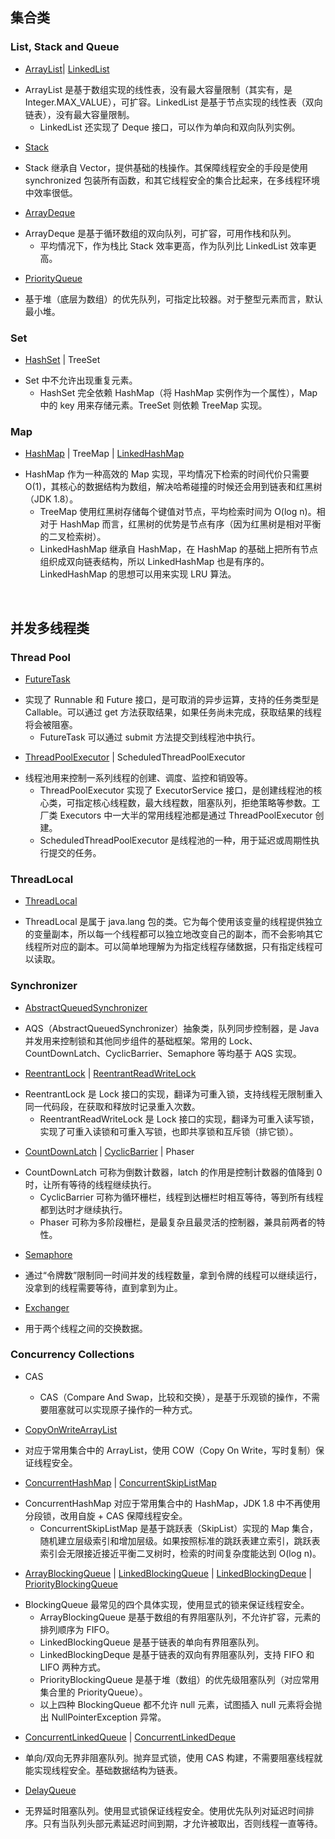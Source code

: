 ## 集合类

### List, Stack and Queue

* [ArrayList](https://github.com/Saber-01/JDK-Learning/blob/master/colection/LearningNotes/ArrayList%20%E5%8E%9F%E7%90%86%EF%BC%8C%E9%80%9A%E8%BF%87%E6%BA%90%E7%A0%81%E5%AD%A6%E4%B9%A0%E8%BF%9B%E8%A1%8C%E6%B7%B1%E5%85%A5%E4%BA%86%E8%A7%A3.md)| [LinkedList](https://github.com/Saber-01/JDK-Learning/blob/master/colection/LearningNotes/LinkedList%E5%8E%9F%E7%90%86%EF%BC%8C%20%E9%80%9A%E8%BF%87%E6%BA%90%E7%A0%81%E5%AD%A6%E4%B9%A0%E8%BF%9B%E8%A1%8C%E6%B7%B1%E5%85%A5%E4%BA%86%E8%A7%A3.md)

- ArrayList 是基于数组实现的线性表，没有最大容量限制（其实有，是 Integer.MAX_VALUE），可扩容。LinkedList 是基于节点实现的线性表（双向链表），没有最大容量限制。
  - LinkedList 还实现了 Deque 接口，可以作为单向和双向队列实例。

* [Stack]( https://github.com/Saber-01/JDK-Learning/blob/master/colection/SourceCode/Stack.java )

- Stack 继承自 Vector，提供基础的栈操作。其保障线程安全的手段是使用 synchronized 包装所有函数，和其它线程安全的集合比起来，在多线程环境中效率很低。

* [ArrayDeque](https://github.com/Saber-01/JDK-Learning/blob/master/colection/LearningNotes/ArrayDeque%E5%8E%9F%E7%90%86%EF%BC%8C%20%E9%80%9A%E8%BF%87%E6%BA%90%E7%A0%81%E5%AD%A6%E4%B9%A0%E8%BF%9B%E8%A1%8C%E6%B7%B1%E5%85%A5%E4%BA%86%E8%A7%A3.md)

- ArrayDeque 是基于循环数组的双向队列，可扩容，可用作栈和队列。
  - 平均情况下，作为栈比 Stack 效率更高，作为队列比 LinkedList 效率更高。

* [PriorityQueue](https://github.com/Saber-01/JDK-Learning/blob/master/colection/LearningNotes/PriorityQueue%E5%8E%9F%E7%90%86%EF%BC%8C%20%E9%80%9A%E8%BF%87%E6%BA%90%E7%A0%81%E5%AD%A6%E4%B9%A0%E8%BF%9B%E8%A1%8C%E6%B7%B1%E5%85%A5%E4%BA%86%E8%A7%A3.md)

- 基于堆（底层为数组）的优先队列，可指定比较器。对于整型元素而言，默认最小堆。

### Set

* [HashSet]( https://github.com/Saber-01/JDK-Learning/blob/master/colection/SourceCode/HashSet.java ) | TreeSet

- Set 中不允许出现重复元素。
  - HashSet 完全依赖 HashMap（将 HashMap 实例作为一个属性），Map 中的 key 用来存储元素。TreeSet 则依赖 TreeMap 实现。

### Map

* [HashMap](https://github.com/Saber-01/JDK-Learning/blob/master/colection/LearningNotes/HashMap%E5%8E%9F%E7%90%86%EF%BC%8C%E9%80%9A%E8%BF%87%E6%BA%90%E7%A0%81%E5%AD%A6%E4%B9%A0%E8%BF%9B%E8%A1%8C%E6%B7%B1%E5%85%A5%E4%BA%86%E8%A7%A3.md) | TreeMap | [LinkedHashMap](https://github.com/Saber-01/JDK-Learning/blob/master/colection/LearningNotes/LinkedHashMap%E5%8E%9F%E7%90%86%EF%BC%8C%20%E9%80%9A%E8%BF%87%E6%BA%90%E7%A0%81%E5%AD%A6%E4%B9%A0%E8%BF%9B%E8%A1%8C%E6%B7%B1%E5%85%A5%E4%BA%86%E8%A7%A3.md)

- HashMap 作为一种高效的 Map 实现，平均情况下检索的时间代价只需要 O(1)，其核心的数据结构为数组，解决哈希碰撞的时候还会用到链表和红黑树（JDK 1.8）。
  - TreeMap 使用红黑树存储每个键值对节点，平均检索时间为 O(log n)。相对于 HashMap 而言，红黑树的优势是节点有序（因为红黑树是相对平衡的二叉检索树）。
  - LinkedHashMap 继承自 HashMap，在 HashMap 的基础上把所有节点组织成双向链表结构，所以 LinkedHashMap 也是有序的。LinkedHashMap 的思想可以用来实现 LRU 算法。

&nbsp;

## 并发多线程类

### Thread Pool

* [FutureTask](https://github.com/Saber-01/JDK-Learning/blob/master/JUC/juc-executors/SourceCode/FutureTask.java)

- 实现了 Runnable 和 Future 接口，是可取消的异步运算，支持的任务类型是 Callable。可以通过 get 方法获取结果，如果任务尚未完成，获取结果的线程将会被阻塞。
  - FutureTask 可以通过 submit 方法提交到线程池中执行。

* [ThreadPoolExecutor](https://github.com/Saber-01/JDK-Learning/blob/master/JUC/juc-executors/LearningNotes/JUC%20%E7%BA%BF%E7%A8%8B%E6%B1%A0%20ThreadPoolExecutor%E5%8E%9F%E7%90%86%E5%AD%A6%E4%B9%A0.md) | ScheduledThreadPoolExecutor

- 线程池用来控制一系列线程的创建、调度、监控和销毁等。
  - ThreadPoolExecutor 实现了 ExecutorService 接口，是创建线程池的核心类，可指定核心线程数，最大线程数，阻塞队列，拒绝策略等参数。工厂类 Executors 中一大半的常用线程池都是通过 ThreadPoolExecutor 创建。
  - ScheduledThreadPoolExecutor 是线程池的一种，用于延迟或周期性执行提交的任务。
  
### ThreadLocal

* [ThreadLocal](https://github.com/Saber-01/JDK-Learning/blob/master/JUC/JUC%20%20ThreadLocal%E5%8E%9F%E7%90%86%EF%BC%8C%E9%80%9A%E8%BF%87%E6%BA%90%E7%A0%81%E8%BF%9B%E8%A1%8C%E5%AD%A6%E4%B9%A0%E6%B7%B1%E5%85%A5%E4%BA%86%E8%A7%A3.md)

- ThreadLocal 是属于 java.lang 包的类。它为每个使用该变量的线程提供独立的变量副本，所以每一个线程都可以独立地改变自己的副本，而不会影响其它线程所对应的副本。可以简单地理解为为指定线程存储数据，只有指定线程可以读取。

### Synchronizer

* [AbstractQueuedSynchronizer](https://github.com/Saber-01/JDK-Learning/blob/master/JUC/juc-locks/LearningNotes/JUC%E9%94%81%20Locks%E6%A0%B8%E5%BF%83%E7%B1%BB%EF%BC%8CAQS%E5%8E%9F%E7%90%86%EF%BC%8C%E9%80%9A%E8%BF%87%E6%BA%90%E7%A0%81%E8%BF%9B%E8%A1%8C%E5%AD%A6%E4%B9%A0%E6%B7%B1%E5%85%A5%E4%BA%86%E8%A7%A31.md)

- AQS（AbstractQueuedSynchronizer）抽象类，队列同步控制器，是 Java 并发用来控制锁和其他同步组件的基础框架。常用的 Lock、CountDownLatch、CyclicBarrier、Semaphore 等均基于 AQS 实现。

* [ReentrantLock](https://github.com/Saber-01/JDK-Learning/blob/master/JUC/juc-locks/LearningNotes/JUC%E9%94%81%20Locks%E4%B8%AD%E7%9A%84ReentrantLock%EF%BC%8C%E5%8F%AF%E9%87%8D%E5%85%A5%E9%94%81%E5%8E%9F%E7%90%86%EF%BC%8C%E9%80%9A%E8%BF%87%E6%BA%90%E7%A0%81%E8%BF%9B%E8%A1%8C%E5%AD%A6%E4%B9%A0%E6%B7%B1%E5%85%A5%E4%BA%86%E8%A7%A3.md) | [ReentrantReadWriteLock](https://github.com/Saber-01/JDK-Learning/blob/master/JUC/juc-locks/LearningNotes/JUC%E9%94%81%20Locks%E4%B8%AD%E7%9A%84ReentrantReadWriteLock%EF%BC%8C%E8%AF%BB%E5%86%99%E9%94%81%E5%8E%9F%E7%90%86%EF%BC%8C%E9%80%9A%E8%BF%87%E6%BA%90%E7%A0%81%E8%BF%9B%E8%A1%8C%E5%AD%A6%E4%B9%A0%E6%B7%B1%E5%85%A5%E4%BA%86%E8%A7%A3.md)

- ReentrantLock 是 Lock 接口的实现，翻译为可重入锁，支持线程无限制重入同一代码段，在获取和释放时记录重入次数。
  - ReentrantReadWriteLock 是 Lock 接口的实现，翻译为可重入读写锁，实现了可重入读锁和可重入写锁，也即共享锁和互斥锁（排它锁）。

* [CountDownLatch](https://github.com/Saber-01/JDK-Learning/blob/master/JUC/juc-sync/LearningNotes/JUC%E5%90%8C%E6%AD%A5%E5%99%A8%20CountDownLatch%E5%8E%9F%E7%90%86%E5%AD%A6%E4%B9%A0%20(1).md) | [CyclicBarrier](https://github.com/Saber-01/JDK-Learning/blob/master/JUC/juc-sync/LearningNotes/JUC%E5%90%8C%E6%AD%A5%E5%99%A8%20CyclicBarrier%E5%BE%AA%E7%8E%AF%E5%B1%8F%E9%9A%9C(%E6%A0%85%E6%A0%8F)%E5%8E%9F%E7%90%86%E5%AD%A6%E4%B9%A0.md) | Phaser

- CountDownLatch 可称为倒数计数器，latch 的作用是控制计数器的值降到 0 时，让所有等待的线程继续执行。
  - CyclicBarrier 可称为循环栅栏，线程到达栅栏时相互等待，等到所有线程都到达时才继续执行。
  - Phaser 可称为多阶段栅栏，是最复杂且最灵活的控制器，兼具前两者的特性。

* [Semaphore](https://github.com/Saber-01/JDK-Learning/blob/master/JUC/juc-sync/LearningNotes/JUC%E5%90%8C%E6%AD%A5%E5%99%A8%20Semaphore%20%E4%BF%A1%E5%8F%B7%E9%87%8F%20%E5%8E%9F%E7%90%86%E5%AD%A6%E4%B9%A0.md)

- 通过“令牌数”限制同一时间并发的线程数量，拿到令牌的线程可以继续运行，没拿到的线程需要等待，直到拿到为止。

* [Exchanger](https://github.com/Saber-01/JDK-Learning/blob/master/JUC/juc-sync/LearningNotes/JUC%20%E5%90%8C%E6%AD%A5%E5%99%A8Exchanger%E4%BA%A4%E6%8D%A2%E5%99%A8%E5%8E%9F%E7%90%86.md)

- 用于两个线程之间的交换数据。

### Concurrency Collections

* CAS

  - CAS（Compare And Swap，比较和交换），是基于乐观锁的操作，不需要阻塞就可以实现原子操作的一种方式。

* [CopyOnWriteArrayList](https://github.com/Saber-01/JDK-Learning/blob/master/JUC/juc-collections/LearningNotes/JUC%E9%9B%86%E5%90%88%20CopyOnWriteArrayList%20%E5%86%99%E6%97%B6%E5%A4%8D%E5%88%B6%E6%95%B0%E7%BB%84%EF%BC%8C%E6%BA%90%E7%A0%81%E5%AD%A6%E4%B9%A0.md)

- 对应于常用集合中的 ArrayList，使用 COW（Copy On Write，写时复制）保证线程安全。

* [ConcurrentHashMap](https://github.com/Saber-01/JDK-Learning/blob/master/JUC/juc-collections/LearningNotes/JUC%E9%9B%86%E5%90%88%20ConcurrentHashMap%E5%8E%9F%E7%90%86%EF%BC%8C%E9%80%9A%E8%BF%87%E6%BA%90%E7%A0%81%E5%AD%A6%E4%B9%A0%E8%BF%9B%E8%A1%8C%E6%B7%B1%E5%85%A5%E4%BA%86%E8%A7%A3%20.md) | [ConcurrentSkipListMap](https://github.com/Saber-01/JDK-Learning/blob/master/JUC/juc-collections/LearningNotes/JUC%E9%9B%86%E5%90%88%20ConcurrentSkipListMap%E6%BA%90%E7%A0%81%E5%AD%A6%E4%B9%A0.md)

- ConcurrentHashMap 对应于常用集合中的 HashMap，JDK 1.8 中不再使用分段锁，改用自旋 + CAS 保障线程安全。
  - ConcurrentSkipListMap 是基于跳跃表（SkipList）实现的 Map 集合，随机建立层级索引和增加层级。如果按照标准的跳跃表建立索引，跳跃表索引会无限接近接近平衡二叉树时，检索的时间复杂度能达到 O(log n)。

* [ArrayBlockingQueue](https://github.com/Saber-01/JDK-Learning/blob/master/JUC/juc-collections/LearningNotes/JUC%E9%9B%86%E5%90%88%20ArrayBlockingQueue%E5%AD%A6%E4%B9%A0.md) | [LinkedBlockingQueue](https://github.com/Saber-01/JDK-Learning/blob/master/JUC/juc-collections/LearningNotes/JUC%20%E9%9B%86%E5%90%88%20LinkedBlockingQueue%E5%8E%9F%E7%90%86%E5%AD%A6%E4%B9%A0.md) | [LinkedBlockingDeque](https://github.com/Saber-01/JDK-Learning/blob/master/JUC/juc-collections/LearningNotes/JUC%20%E9%9B%86%E5%90%88%20LinkedBlockingDeque%E5%8E%9F%E7%90%86%E5%AD%A6%E4%B9%A0.md) | [PriorityBlockingQueue](https://github.com/Saber-01/JDK-Learning/blob/master/JUC/juc-collections/LearningNotes/JUC%E9%9B%86%E5%90%88%20PriorityBlockingQueue%E5%8E%9F%E7%90%86.md)

- BlockingQueue 最常见的四个具体实现，使用显式的锁来保证线程安全。
  - ArrayBlockingQueue 是基于数组的有界阻塞队列，不允许扩容，元素的排列顺序为 FIFO。
  - LinkedBlockingQueue 是基于链表的单向有界阻塞队列。
  - LinkedBlockingDeque 是基于链表的双向有界阻塞队列，支持 FIFO 和 LIFO 两种方式。
  - PriorityBlockingQueue 是基于堆（数组）的优先级阻塞队列（对应常用集合里的 PriorityQueue）。
  - 以上四种 BlockingQueue 都不允许 null 元素，试图插入 null 元素将会抛出 NullPointerException 异常。

* [ConcurrentLinkedQueue](https://github.com/Saber-01/JDK-Learning/blob/master/JUC/juc-collections/LearningNotes/JUC%E9%9B%86%E5%90%88ConcurrentLinkedQueue%20%E6%97%A0%E9%94%81%E9%98%9F%E5%88%97%20%E5%AD%A6%E4%B9%A0.md) | [ConcurrentLinkedDeque](https://github.com/Saber-01/JDK-Learning/blob/master/JUC/juc-collections/LearningNotes/JUC%E9%9B%86%E5%90%88%20ConcurrentLinkedDeque%E6%BA%90%E7%A0%81%E5%AD%A6%E4%B9%A0.md)

- 单向/双向无界非阻塞队列。抛弃显式锁，使用 CAS 构建，不需要阻塞线程就能实现线程安全。基础数据结构为链表。

* [DelayQueue](https://github.com/Saber-01/JDK-Learning/blob/master/JUC/juc-collections/LearningNotes/JUC%E9%9B%86%E5%90%88%20DelayQueue%E6%BA%90%E7%A0%81%E5%AD%A6%E4%B9%A0.md)

- 无界延时阻塞队列。使用显式锁保证线程安全。使用优先队列对延迟时间排序。只有当队列头部元素延迟时间到期，才允许被取出，否则线程一直等待。


